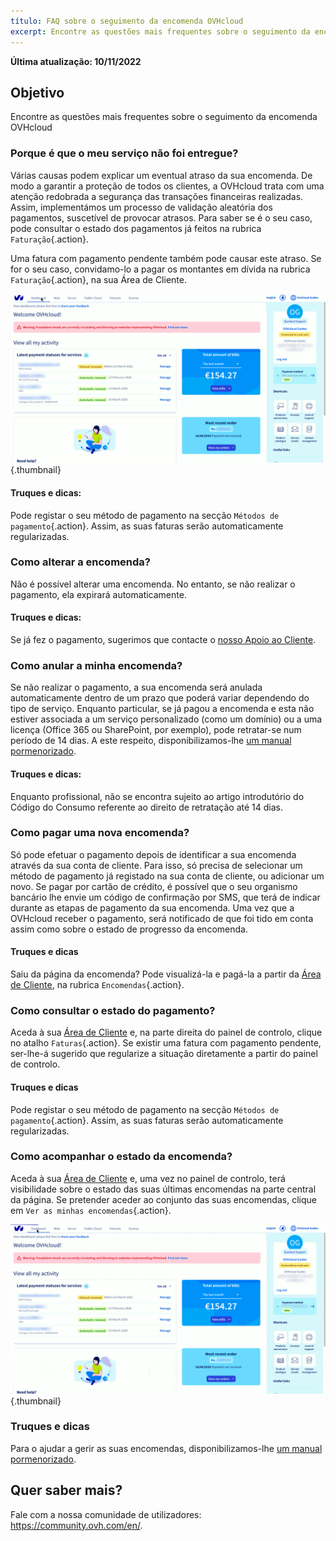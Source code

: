 ```yaml
---
título: FAQ sobre o seguimento da encomenda OVHcloud
excerpt: Encontre as questões mais frequentes sobre o seguimento da encomenda OVHcloud
---
```


**Última atualização: 10/11/2022**
  
## Objetivo

Encontre as questões mais frequentes sobre o seguimento da encomenda OVHcloud

### Porque é que o meu serviço não foi entregue?

Várias causas podem explicar um eventual atraso da sua encomenda.
De modo a garantir a proteção de todos os clientes, a OVHcloud trata com uma atenção redobrada a segurança das transações financeiras realizadas. Assim, implementámos um processo de validação aleatória dos pagamentos, suscetível de provocar atrasos. Para saber se é o seu caso, pode consultar o estado dos pagamentos já feitos na rubrica `Faturação`{.action}.

Uma fatura com pagamento pendente também pode causar este atraso. Se for o seu caso, convidamo-lo a pagar os montantes em dívida na rubrica `Faturação`{.action}, na sua Área de Cliente.

![serviço não foi entregue](images/billing_final_0.gif){.thumbnail}

#### Truques e dicas:

Pode registar o seu método de pagamento na secção `Métodos de pagamento`{.action}. Assim, as suas faturas serão automaticamente regularizadas.

### Como alterar a encomenda?

Não é possível alterar uma encomenda. No entanto, se não realizar o pagamento, ela expirará automaticamente.

#### Truques e dicas:

Se já fez o pagamento, sugerimos que contacte o [nosso Apoio ao Cliente](https://www.ovhcloud.com/pt/contact/).

### Como anular a minha encomenda?

Se não realizar o pagamento, a sua encomenda será anulada automaticamente dentro de um prazo que poderá variar dependendo do tipo de serviço.
Enquanto particular, se já pagou a encomenda e esta não estiver associada a um serviço personalizado (como um domínio) ou a uma licença (Office 365 ou SharePoint, por exemplo), pode retratar-se num período de 14 dias. A este respeito, disponibilizamos-lhe [um manual pormenorizado](https://docs.ovh.com/pt/billing/gerir-as-encomendas-ovh/#direito-de-retratacao).

#### Truques e dicas:

Enquanto profissional, não se encontra sujeito ao artigo introdutório do Código do Consumo referente ao direito de retratação até 14 dias.


### Como pagar uma nova encomenda?

Só pode efetuar o pagamento depois de identificar a sua encomenda através da sua conta de cliente. Para isso, só precisa de selecionar um método de pagamento já registado na sua conta de cliente, ou adicionar um novo. Se pagar por cartão de crédito, é possível que o seu organismo bancário lhe envie um código de confirmação por SMS, que terá de indicar durante as etapas de pagamento da sua encomenda. Uma vez que a OVHcloud receber o pagamento, será notificado de que foi tido em conta assim como sobre o estado de progresso da encomenda.

#### Truques e dicas

Saiu da página da encomenda? Pode visualizá-la e pagá-la a partir da [Área de Cliente](https://www.ovh.com/auth/?action=gotomanager&from=https://www.ovh.pt/&ovhSubsidiary=pt), na rubrica `Encomendas`{.action}.

### Como consultar o estado do pagamento?

Aceda à sua [Área de Cliente](https://www.ovh.com/auth/?action=gotomanager&from=https://www.ovh.pt/&ovhSubsidiary=pt) e, na parte direita do painel de controlo, clique no atalho `Faturas`{.action}. Se existir uma fatura com pagamento pendente, ser-lhe-á sugerido que regularize a situação diretamente a partir do painel de controlo.

#### Truques e dicas

Pode registar o seu método de pagamento na secção `Métodos de pagamento`{.action}. Assim, as suas faturas serão automaticamente regularizadas.


### Como acompanhar o estado da encomenda?

Aceda à sua [Área de Cliente](https://www.ovh.com/auth/?action=gotomanager&from=https://www.ovh.pt/&ovhSubsidiary=pt) e, uma vez no painel de controlo, terá visibilidade sobre o estado das suas últimas encomendas na parte central da página. Se pretender aceder ao conjunto das suas encomendas, clique em `Ver as minhas encomendas`{.action}.

![estado da encomenda](images/order_final-min.gif){.thumbnail}

### Truques e dicas

Para o ajudar a gerir as suas encomendas, disponibilizamos-lhe [um manual pormenorizado](https://docs.ovh.com/pt/billing/gerir-as-encomendas-ovh/).

## Quer saber mais?
 
Fale com a nossa comunidade de utilizadores: <https://community.ovh.com/en/>.